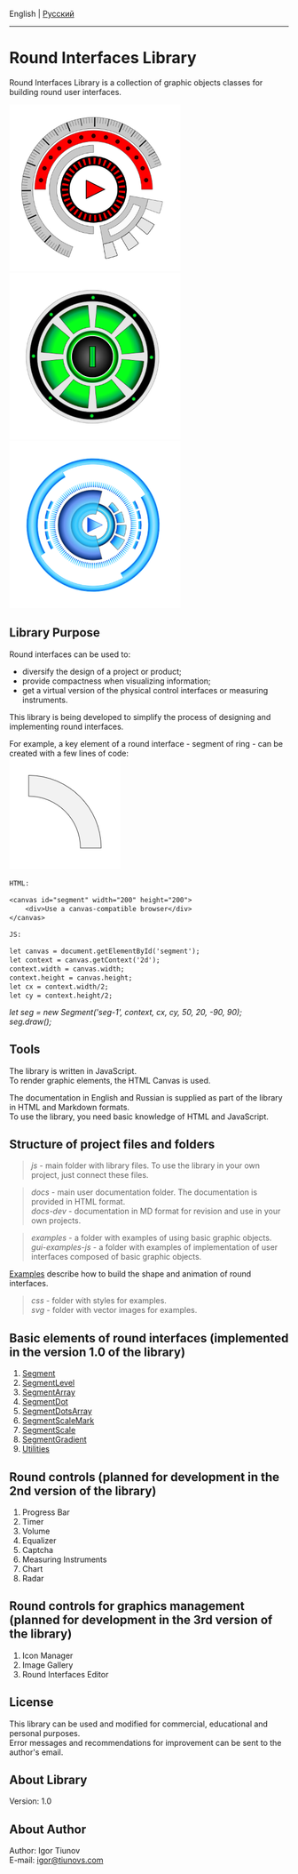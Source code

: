 English | <a href="readme.ru.html">Русский</a>

***

# Round Interfaces Library

Round Interfaces Library is a collection of graphic objects classes for building round user interfaces.  

![Plain Color Interface](docs/images/plain_color_interface.png)
![Hi-Tech Interface](docs/images/hi_tech_interface.png)
![Futuristic Interface](docs/images/futuristic_interface.png)

## Library Purpose 

Round interfaces can be used to:  

* diversify the design of a project or product;  
* provide compactness when visualizing information;  
* get a virtual version of the physical control interfaces or measuring instruments.  

This library is being developed to simplify the process of designing and implementing round interfaces.  

For example, a key element of a round interface - segment of ring - can be created with a few lines of code:  
![Futuristic Interface](docs/images/segment.png)

>
    HTML:  
>>
    <canvas id="segment" width="200" height="200">
        <div>Use a canvas-compatible browser</div>
    </canvas>
>
    JS:  
>>
    let canvas = document.getElementById('segment');
    let context = canvas.getContext('2d');
    context.width = canvas.width;
    context.height = canvas.height;
    let cx = context.width/2;
    let cy = context.height/2;
>>
*let seg = new Segment('seg-1', context, cx, cy, 50, 20, -90, 90);*  
*seg.draw();*  

## Tools  

The library is written in JavaScript.  
To render graphic elements, the HTML Canvas is used.  

The documentation in English and Russian is supplied as part of the library in HTML and Markdown formats.  
To use the library, you need basic knowledge of HTML and JavaScript.  

## Structure of project files and folders  

> *js* - main folder with library files. To use the library in your own project, just connect these files.  

> *docs* - main user documentation folder. The documentation is provided in HTML format.    
> *docs-dev* - documentation in MD format for revision and use in your own projects.  

> *examples* - a folder with examples of using basic graphic objects.  
> *gui-examples-js* - a folder with examples of implementation of user interfaces composed of basic graphic objects.  

<a href="examples/gui-examples.html" target="_blank">Examples</a> describe how to build the shape and animation of round interfaces.  

> *css* - folder with styles for examples.  
> *svg* - folder with vector images for examples.  

## Basic elements of round interfaces (implemented in the version 1.0 of the library)

1. <a href="docs/segment.html">Segment</a>  
2. <a href="docs/segment-level.html">SegmentLevel</a>  
3. <a href="docs/segment-array.html">SegmentArray</a>  
4. <a href="docs/segment-dot.html">SegmentDot</a>  
5. <a href="docs/segment-dots-array.html">SegmentDotsArray</a>  
6. <a href="docs/segment-scale-mark.html">SegmentScaleMark</a>  
7. <a href="docs/segment-scale.html">SegmentScale</a>  
8. <a href="docs/segment-gradient.html">SegmentGradient</a>  
9. <a href="docs/utilities.html">Utilities</a>  

## Round controls (planned for development in the 2nd version of the library)  

1. Progress Bar  
2. Timer  
3. Volume  
4. Equalizer  
5. Captcha
6. Measuring Instruments
7. Chart
8. Radar

## Round controls for graphics management (planned for development in the 3rd version of the library)  

1. Icon Manager  
2. Image Gallery  
3. Round Interfaces Editor  

## License  
This library can be used and modified for commercial, educational and personal purposes.  
Error messages and recommendations for improvement can be sent to the author's email.  

## About Library
Version: 1.0

## About Author  
Author: Igor Tiunov  
E-mail: igor@tiunovs.com  